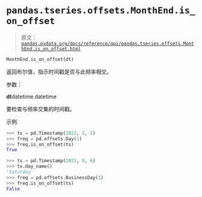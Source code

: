 # `pandas.tseries.offsets.MonthEnd.is_on_offset`

> 原文：[`pandas.pydata.org/docs/reference/api/pandas.tseries.offsets.MonthEnd.is_on_offset.html`](https://pandas.pydata.org/docs/reference/api/pandas.tseries.offsets.MonthEnd.is_on_offset.html)

```py
MonthEnd.is_on_offset(dt)
```

返回布尔值，指示时间戳是否与此频率相交。

参数：

**dt**datetime.datetime

要检查与频率交集的时间戳。

示例

```py
>>> ts = pd.Timestamp(2022, 1, 1)
>>> freq = pd.offsets.Day(1)
>>> freq.is_on_offset(ts)
True 
```

```py
>>> ts = pd.Timestamp(2022, 8, 6)
>>> ts.day_name()
'Saturday'
>>> freq = pd.offsets.BusinessDay(1)
>>> freq.is_on_offset(ts)
False 
```
